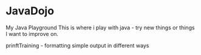 # JavaDojo
My Java Playground
This is where i play with java - try new things or things I want to improve on.

prinftTraining - formatting simple output in different ways
